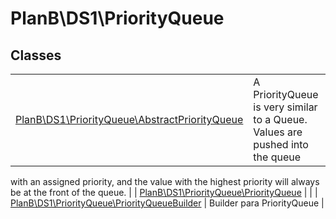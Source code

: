 
                                                                                                                                            
    
# PlanB\DS1\PriorityQueue



## Classes
| | |
| --- | --- |
| [PlanB\DS1\PriorityQueue\AbstractPriorityQueue](../../PlanB/DS1/PriorityQueue/AbstractPriorityQueue.md) | A PriorityQueue is very similar to a Queue. Values are pushed into the queue
with an assigned priority, and the value with the highest priority will
always be at the front of the queue. |
| [PlanB\DS1\PriorityQueue\PriorityQueue](../../PlanB/DS1/PriorityQueue/PriorityQueue.md) |  |
| [PlanB\DS1\PriorityQueue\PriorityQueueBuilder](../../PlanB/DS1/PriorityQueue/PriorityQueueBuilder.md) | Builder para PriorityQueue |






                                                                                                                                                                                                                                                                                                                                                                                                            
    
                                                                                                                                                                                                                                                                             
                